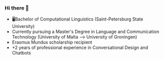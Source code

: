 ### Hi there 👋

- 🖥Bachelor of Computational Linguistics (Saint-Petersburg State University)
- Currently pursuing a Master's Degree in Language and Communication Technology (University of Malta --> University of Groningen)
- Erasmus Mundus scholarship recipient
- +2 years of professional experience in Conversational Design and Chatbots
